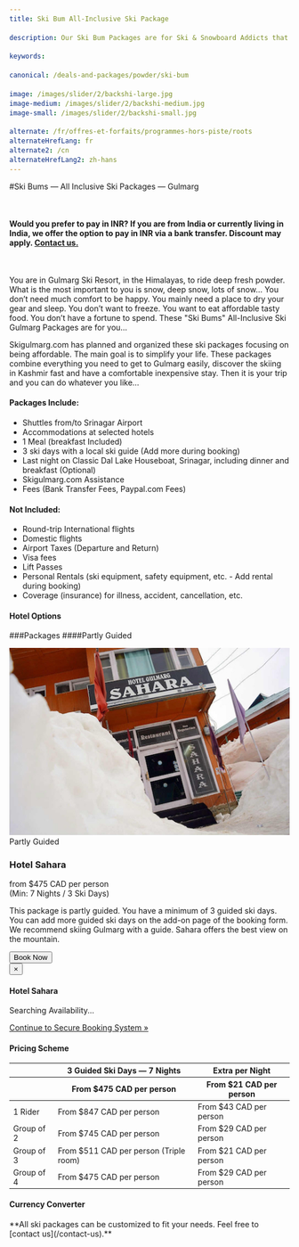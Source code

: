 ```yaml
---
title: Ski Bum All-Inclusive Ski Package

description: Our Ski Bum Packages are for Ski & Snowboard Addicts that want to ride Gulmarg, Kashmir, the Himalaya without spending a fortune,  an easy Gulmarg Option

keywords:

canonical: /deals-and-packages/powder/ski-bum

image: /images/slider/2/backshi-large.jpg
image-medium: /images/slider/2/backshi-medium.jpg
image-small: /images/slider/2/backshi-small.jpg

alternate: /fr/offres-et-forfaits/programmes-hors-piste/roots
alternateHrefLang: fr
alternate2: /cn
alternateHrefLang2: zh-hans
---
```


#Ski Bums — All Inclusive Ski Packages — Gulmarg
<p class="home-notification" style="margin: 50px 0 50px;"><b>Would you prefer to pay in INR? If you are from India or currently living in India, we offer the option to pay in INR via a bank transfer. Discount may apply. <a href="https://skigulmarg.com/contact-us" title="Contact Us">Contact us.</a></b></p>
You are in Gulmarg Ski Resort, in the Himalayas, to ride deep fresh powder. What is the most important to you is snow, deep snow, lots of snow… You don’t need much comfort to be happy. You mainly need a place to dry your gear and sleep. You don’t want to freeze. You want to eat affordable tasty food. You don’t have a fortune to spend. These "Ski Bums" All-Inclusive Ski Gulmarg Packages are for you…

Skigulmarg.com has planned and organized these ski packages focusing on being affordable. The main goal is to simplify your life. These packages combine everything you need to get to Gulmarg easily, discover the skiing in Kashmir fast and have a comfortable inexpensive stay. Then it is your trip and you can do whatever you like…

<div class="row">
    <div class="col-sm-6">
        <h4>Packages Include:</h4>
        <ul>
            <li>Shuttles from/to Srinagar Airport</li>
            <li>Accommodations at selected hotels</li>
            <li>1 Meal (breakfast Included)</li>
            <li>3 ski days with a local ski guide (Add more during booking)</li>
            <li>Last night on Classic Dal Lake Houseboat, Srinagar, including dinner and breakfast (Optional)</li>
            <li>Skigulmarg.com Assistance</li>
            <li>Fees (Bank Transfer Fees, Paypal.com Fees)</li>
        </ul>
    </div>
    <div class="col-sm-6">
        <h4>Not Included:</h4>
        <ul>
            <li>Round-trip International flights</li>
            <li>Domestic flights</li>
            <li>Airport Taxes (Departure and Return)</li>
            <li>Visa fees</li>
            <li>Lift Passes</li>
            <li>Personal Rentals (ski equipment, safety equipment, etc. - Add rental during booking)</li>
            <li>Coverage (insurance) for illness, accident, cancellation, etc.</li>
        </ul>
    </div>
</div>
<div class="accordion pricing">
      <article class="ac-item">
          <h4 class="ac-title">Hotel Options</h4>
          <div class="ac-content" style="display: none;">
          <h5>Hotel Sahara</h5>

          This is the most affordable hotel we work with. Hotel Sahara is located about 1.4 km from the Gulmarg Gondola. The hotel is pretty basic. The lobby and hallways are not heated. Your room is headed with a gas heater that needs to be turned off at night. You also get an electric blanket to stay worm at night. You have a decent private bathroom with hot water (hot water is available when Gulmarg as electricity). The restaurant serves excellent affordable food.

          <p><a href="https://www.tripadvisor.com/Hotel_Review-g317095-d1893070-Reviews-Hotel_Gulmarg_Sahara-Gulmarg_Baramulla_District_Kashmir_Jammu_and_Kashmir.html" class="more-info m-b-30 block" target="blank">Reviews & Images - Hotel Sahara on Tripadvisor<i class="fa fa-chevron-right" aria-hidden="true"></i></a></p>

          <!-- <h5>Hotel Alpine Ridge</h5>

          Hotel Alpine Ridge is a better hotel than Hotel Sahara. It is located about 450 meters from the Gondola (via a small path). It is possible to ski from the hotel to the Gondola. The rooms are nicer than Hotel Sahara. Once again the lobby and hallways are unheated. There is a big lounge to relax and eat. You might have to ask a few times to turn on the heat but once it is warm it is a great place to relax. Your room has a private bathroom with hot water. The hotel has a central heating system. Hotel Alpine Ridge has a generator that is turned on when there are power cuts in Gulmarg. It is far from the nicest level of comfort.  

          <p><a href="https://www.tripadvisor.com/Hotel_Review-g317095-d1401066-Reviews-Alpine_Ridge-Gulmarg_Baramulla_District_Kashmir_Jammu_and_Kashmir.html" class="more-info m-b-30 block" target="blank">Reviews & Images - Hotel Alpine Ridge on Tripadvisor<i class="fa fa-chevron-right" aria-hidden="true"></i></a></p>   -->
          </div>
      </article>
      <article class="ac-item" style="margin-top: -1px">
          <h4 class="ac-title">General Itinerary</h4>
          <div class="ac-content" style="display: none;">
            <ul>
            <li><b>Arrival Day:</b> Airport transfers to Gulmarg, Gear pickup (if required), hotel check-in, first meeting with your guide. Free time to discover and enjoy Gulmarg.</li>
            <li><b>Ski Days:</b> Meet your guide early, Ski the Himalayas all day, lunch break on the mountain. We recommend a fully guided package. If you book a partly guided package, it includes a minimum of 3 guided ski day. After your third ski day, you will ski Gulmarg on your own. Please be very safe & respect the mountain.</li>
            <li><b>Last ski Day:</b> After skiing the Himalayas for this trip's last day, make sure to return any rental gear. If you are not going on the optional classic houseboat, enjoy a nice meal and take some time to reflect on this great trip. If you are going to the houseboat, your shuttle will pick you up around 4pm to travel to Dal Lake and enjoy some quality time and a warm meal.</li>
            <li><b>Departure Day:</b> Depart Gulmarg or Srinagar to Srinagar Airport. We will confirm your departure time based on your flight time.</li>
            </ul>
          </div>
      </article>
      <article class="ac-item" style="margin-top: -1px">
          <h4 class="ac-title">Booking Process</h4>
          <div class="ac-content" style="display: none;">
            <ol>
            <li>Select your package & click "Book Now".</li>
            <li>Choose your start & end dates. Click "Book Now".</li>
            <li>Select: 1 Rider, 2, 3 or 4 Riders. Verify the dates & price. Click "Continue". </li>
            <li>You can add more members to the booking. Note that it is possible to navigate away from the booking to select items on a different page, all your info will still be available.
              <ol>
                <li>Click "Add to Booking"</li>
                <li>Navigate to the Item that interest you - It can be on a different page. Click "Book Now".</li>
                <li>Adjust number of riders & the dates.</li>
                <li>Verify the details</li>
                <li>Click "Continue".</li>
                <li>Repeat if you want to add more items to your package.</li>
              </ol>  
            </li>
            <li>Add rentals, heliski, a t-shirt, etc. to your package(s).
              <ol>
                <li>Click the add-on that interest you.</li>
                <li>Read the details.</li>
                <li>Select the "Book Now" tab.</li>
                <li>Adjust the details.</li>
                <li>Click "Add to Booking"</li>
                <li>Repeat if you want to add more add-ons to your package(s).</li>
              </ol>  
            </li>
            <li>Complete the form with your name, email, etc. and click "Continue".</li>
            <li>If your start date is more than 30 days away, you can pay a deposit or full Payment.
            <ul>
              <li>Click "Pay Deposit" or " Pay Full Outstanding Balance".</li>
            </ul>
            </li>
            <li>Verify your package details & Read our Terms & Conditions.</li>
            <li>Enter your credit card information.</li>
            <li>Click "Pay"</li>
            <li>Done. Your are set to ski the Himalayas. Thank you.</li>
            </ol>
          </div>
      </article>
</div>

###Packages
####Partly Guided
<div class="row">
    <div class="col-sm-6 m-b-40">
        <div class="package-item-wrap">
            <div class="package-image">
                <span>
                    <img src="/user/themes/skigulmarg/images/packages/ski-bum/hotel_sahara.jpeg" alt="">
                </span>
            </div>
            <div class="package-description">
                <span>Partly Guided</span>
                <h3>Hotel Sahara</h3>
                <div class="package-price">
                    from <span>$475 CAD</span> per person <br>(Min: 7 Nights / 3 Ski Days)
                </div>
                <p>
                    This package is partly guided. You have a minimum of 3 guided ski days. You can add more guided ski days on the add-on page of the booking form. We recommend skiing Gulmarg with a guide. Sahara offers the best view on the mountain.
                </p>
                <button
                    id="ski-bum-sahara"
                    class="btn btn-rounded btn-outline"
                    type="button"
                    data-target="#modal-checkfront-1"
                    data-toggle="modal"
                    data-checkfront-target="CHECKFRONT_WIDGET_01"
                    data-checkfront-item-id="41"
                    data-checkfront-category-id="18"
                    data-checkfront-options="hidesearch">
                    Book Now
                </button>
                <div class="modal fade" id="modal-checkfront-1" aria-hidden="true">
                    <div class="modal-dialog">
                        <div class="modal-content">
                            <div class="modal-header">
                                <button
                                    class="close"
                                    type="button"
                                    data-dismiss="modal"
                                    aria-hidden="true">
                                    ×
                                </button>
                                <h4 class="modal-title">Hotel Sahara</h4>
                            </div>
                            <div class="modal-body">
                                <div id="CHECKFRONT_WIDGET_01">
                                    <p class="searching-availability">
                                        Searching Availability...
                                    </p>
                                </div>
                                <noscript>
                                    <a href="https://skigulmarg.checkfront.com/reserve/" class="font-16">
                                        Continue to Secure Booking System &raquo;
                                    </a>
                                </noscript>
                                <div class="accordion pricing">
                                    <article class="ac-item">
                                        <h4 class="ac-title">Pricing Scheme</h4>
                                        <div class="ac-content">
                                            <div class="table-container">
                                                <table class="table">
                                                    <thead>
                                                        <tr>
                                                            <th></th>
                                                            <th>3 Guided Ski Days — 7 Nights</th>
                                                            <th>Extra per Night</th>
                                                        </tr>
                                                        <tr>
                                                            <th></th>
                                                            <th>From $475 CAD per person</th>
                                                            <th>From $21 CAD per person</th>
                                                        </tr>
                                                    </thead>
                                                    <tbody>
                                                        <tr>
                                                            <td>1 Rider</td>
                                                            <td>From $847 CAD per person</td>
                                                            <td>From $43 CAD per person</td>
                                                        </tr>
                                                        <tr>
                                                            <td>Group of 2</td>
                                                            <td>From $745 CAD per person</td>
                                                            <td>From $29 CAD per person</td>
                                                        </tr>
                                                        <tr>
                                                            <td>Group of 3</td>
                                                            <td>From $511 CAD per person (Triple room)</td>
                                                            <td>From $21 CAD per person</td>
                                                        </tr>
                                                        <tr>
                                                            <td>Group of 4</td>
                                                            <td>From $475 CAD per person</td>
                                                            <td>From $29 CAD per person</td>
                                                        </tr>
                                                    </tbody>
                                                </table>
                                            </div>
                                        </div>
                                    </article>
                                    <article class="ac-item" style="margin-top: -1px">
                                        <h4 class="ac-title">Currency Converter</h4>
                                        <div class="ac-content">
                                            <div class="currency-converter">
                                                <script src="https://w.fxexchangerate.com/converter.php?fm=CAD&ft=EUR&lg=en&am=1&ty=1"></script>
                                            </div>
                                        </div>
                                    </article>
                                </div>
                            </div>
                        </div>
                    </div>
                </div>
            </div>
        </div>
    </div>
    <!-- <div class="col-sm-6 m-b-40">
        <div class="package-item-wrap">
            <div class="package-image">
                <span>
                    <img src="/user/themes/skigulmarg/images/packages/ski-bum/hotel_alpine_ridge.jpeg" alt="">
                </span>
            </div>
            <div class="package-description">
                <span>Partly Guided</span>
                <h3>Hotel Alpine Ridge</h3>
                <div class="package-price">
                    from <span>$602 CAD</span> per person <br>(Min: 7 Nights / 3 Ski Days)
                </div>
                <p>
                    This is also a partly guided all inclusive ski package. Alpine Ridge is located closer to the Gondola. We recommend skiing Gulmarg with a ski guide, this package includes only 3 guided ski days. Add more on the add-on page of the booking form.
                </p>
                <button
                    id="ski-bum-alpine"
                    class="btn btn-rounded btn-outline"
                    type="button"
                    data-target="#modal-checkfront-2"
                    data-toggle="modal"
                    data-checkfront-target="CHECKFRONT_WIDGET_02"
                    data-checkfront-item-id="46"
                    data-checkfront-category-id="18"
                    data-checkfront-options="hidesearch">
                    Book Now
                </button>
                <div class="modal fade" id="modal-checkfront-2" aria-hidden="true">
                    <div class="modal-dialog">
                        <div class="modal-content">
                            <div class="modal-header">
                                <button
                                    class="close"
                                    type="button"
                                    data-dismiss="modal"
                                    aria-hidden="true">
                                    ×
                                </button>
                                <h4 class="modal-title">Hotel Alpine Ridge</h4>
                            </div>
                            <div class="modal-body">
                                <div id="CHECKFRONT_WIDGET_02">
                                    <p class="searching-availability">
                                        Searching Availability...
                                    </p>
                                </div>
                                <noscript>
                                    <a href="https://skigulmarg.checkfront.com/reserve/" class="font-16">
                                        Continue to Secure Booking System &raquo;
                                    </a>
                                </noscript>
                                <div class="accordion pricing">
                                    <article class="ac-item">
                                        <h4 class="ac-title">Pricing Scheme</h4>
                                        <div class="ac-content">
                                            <div class="table-container">
                                                <table class="table">
                                                    <thead>
                                                        <tr>
                                                            <th></th>
                                                            <th>3 Guided Ski Days — 7 Nights</th>
                                                            <th>Extra per Night</th>
                                                        </tr>
                                                        <tr>
                                                            <th></th>
                                                            <th>From $602 CAD per person</th>
                                                            <th>From $41 CAD per person</th>
                                                        </tr>
                                                    </thead>
                                                    <tbody>
                                                        <tr>
                                                            <td>1 Rider</td>
                                                            <td>From $1117 CAD per person</td>
                                                            <td>From $83 CAD per person</td>
                                                        </tr>
                                                        <tr>
                                                            <td>Group of 2</td>
                                                            <td>From $872 CAD per person</td>
                                                            <td>From $48 CAD per person</td>
                                                        </tr>
                                                        <tr>
                                                            <td>Group of 3</td>
                                                            <td>From $651 CAD per person (Triple room)</td>
                                                            <td>From $41 CAD per person</td>
                                                        </tr>
                                                        <tr>
                                                            <td>Group of 4</td>
                                                            <td>From $602 CAD per person</td>
                                                            <td>From $48 CAD per person</td>
                                                        </tr>
                                                    </tbody>
                                                </table>
                                            </div>
                                        </div>
                                    </article>
                                    <article class="ac-item" style="margin-top: -1px">
                                        <h4 class="ac-title">Currency Converter</h4>
                                        <div class="ac-content">
                                            <div class="currency-converter">
                                                <script src="https://w.fxexchangerate.com/converter.php?fm=CAD&ft=EUR&lg=en&am=1&ty=1"></script>
                                            </div>
                                        </div>
                                    </article>
                                </div>
                            </div>
                        </div>
                    </div>
                </div>
            </div>
        </div>
    </div> -->
</div>
**All ski packages can be customized to fit your needs. Feel free to [contact us](/contact-us).**
